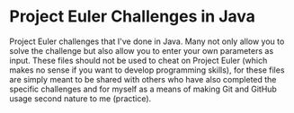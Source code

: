 # Project Euler Challenges in Java
Project Euler challenges that I've done in Java. Many not only allow you to solve the challenge but also allow you to enter your own parameters as input. These files should not be used to cheat on Project Euler (which makes no sense if you want to develop programming skills), for these files are simply meant to be shared with others who have also completed the specific challenges and for myself as a means of making Git and GitHub usage second nature to me (practice).
